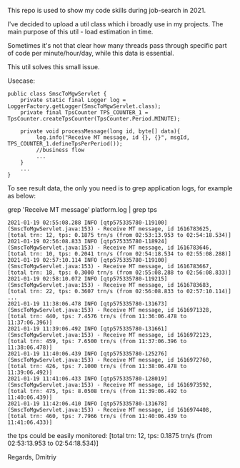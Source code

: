This repo is used to show my code skills during job-search in 2021.


I've decided to upload a util class which i broadly use in my projects.
The main purpose of this util - load estimation in time.

Sometimes it's not that clear how many threads pass through specific part of code per minute/hour/day, while this data is essential.

This util solves this small issue.

Usecase:

    public class SmscToMgwServlet {
        private static final Logger log = LoggerFactory.getLogger(SmscToMgwServlet.class);
        private final TpsCounter TPS_COUNTER_1 = TpsCounter.createTpsCounter(TpsCounter.Period.MINUTE);
         
        private void processMessage(long id, byte[] data){
             log.info("Receive MT message, id {}, {}", msgId, TPS_COUNTER_1.defineTpsPerPeriod());
             //business flow
             ...
        }
        ...
    }


To see result data, the only you need is to grep application logs, for example as below:

grep 'Receive MT message' platform.log | grep tps

    2021-01-19 02:55:08.288 INFO [qtp575335780-119100] (SmscToMgwServlet.java:153) - Receive MT message, id 1616783625, [total trn: 12, tps: 0.1875 trn/s (from 02:53:13.953 to 02:54:18.534)]
    2021-01-19 02:56:08.833 INFO [qtp575335780-118924] (SmscToMgwServlet.java:153) - Receive MT message, id 1616783646, [total trn: 10, tps: 0.2041 trn/s (from 02:54:18.534 to 02:55:08.288)]
    2021-01-19 02:57:10.114 INFO [qtp575335780-119100] (SmscToMgwServlet.java:153) - Receive MT message, id 1616783667, [total trn: 18, tps: 0.3000 trn/s (from 02:55:08.288 to 02:56:08.833)]
    2021-01-19 02:58:10.072 INFO [qtp575335780-119215] (SmscToMgwServlet.java:153) - Receive MT message, id 1616783683, [total trn: 22, tps: 0.3607 trn/s (from 02:56:08.833 to 02:57:10.114)]
    ...
    2021-01-19 11:38:06.478 INFO [qtp575335780-131673] (SmscToMgwServlet.java:153) - Receive MT message, id 1616971328, [total trn: 440, tps: 7.4576 trn/s (from 11:36:06.478 to 11:37:06.396)]
    2021-01-19 11:39:06.492 INFO [qtp575335780-131661] (SmscToMgwServlet.java:153) - Receive MT message, id 1616972123, [total trn: 459, tps: 7.6500 trn/s (from 11:37:06.396 to 11:38:06.478)]
    2021-01-19 11:40:06.439 INFO [qtp575335780-125276] (SmscToMgwServlet.java:153) - Receive MT message, id 1616972760, [total trn: 426, tps: 7.1000 trn/s (from 11:38:06.478 to 11:39:06.492)]
    2021-01-19 11:41:06.433 INFO [qtp575335780-128019] (SmscToMgwServlet.java:153) - Receive MT message, id 1616973592, [total trn: 475, tps: 8.0508 trn/s (from 11:39:06.492 to 11:40:06.439)]
    2021-01-19 11:42:06.410 INFO [qtp575335780-131678] (SmscToMgwServlet.java:153) - Receive MT message, id 1616974408, [total trn: 460, tps: 7.7966 trn/s (from 11:40:06.439 to 11:41:06.433)]

the tps could be easily monitored: [total trn: 12, tps: 0.1875 trn/s (from 02:53:13.953 to 02:54:18.534)]

Regards, Dmitriy

